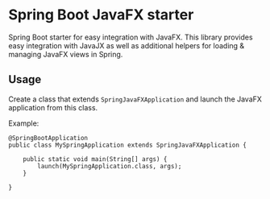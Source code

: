 # Spring Boot JavaFX starter

Spring Boot starter for easy integration with JavaFX.
This library provides easy integration with JavaJX as well as additional helpers for 
loading & managing JavaFX views in Spring.

## Usage

Create a class that extends `SpringJavaFXApplication` and launch the JavaFX application from this class.

Example:

    @SpringBootApplication
    public class MySpringApplication extends SpringJavaFXApplication {
    
        public static void main(String[] args) {                
            launch(MySpringApplication.class, args);
        }
        
    }